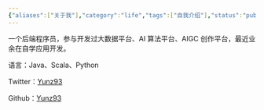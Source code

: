 ```yaml
---
{"aliases":["关于我"],"category":"life","tags":["自我介绍"],"status":"published","link":"NA","date created":"2022-12-27 Tue 22:31:27","date modified":"2024-02-21 Wed 19:43:19","dg-publish":true,"permalink":"/Blog/Life/关于我/","dgPassFrontmatter":true}
---
```



一个后端程序员，参与开发过大数据平台、AI 算法平台、AIGC 创作平台，最近业余在自学应用开发。

语言：Java、Scala、Python

Twitter：[Yunz93](https://twitter.com/Yunz_93)

Github：[Yunz93](https://github.com/YunzBao)
